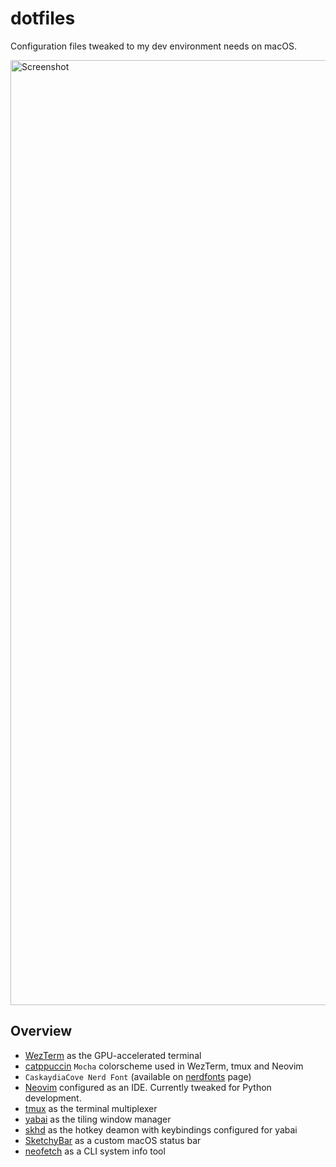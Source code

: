 # dotfiles

Configuration files tweaked to my dev environment needs on macOS.

<img width="1512" alt="Screenshot" src="https://github.com/fedeoliv/dotfiles/assets/5161098/89fab71a-a8de-4676-91d4-6e159c44cd10">

## Overview

* [WezTerm](https://github.com/wez/wezterm) as the GPU-accelerated terminal
* [catppuccin](https://github.com/catppuccin/catppuccin) `Mocha` colorscheme used in WezTerm, tmux and Neovim
* `CaskaydiaCove Nerd Font` (available on [nerdfonts](https://www.nerdfonts.com/font-downloads) page)
* [Neovim](https://neovim.io/) configured as an IDE. Currently tweaked for Python development.
* [tmux](https://github.com/tmux/tmux/wiki) as the terminal multiplexer
* [yabai](https://github.com/koekeishiya/yabai) as the tiling window manager
* [skhd](https://github.com/koekeishiya/skhd) as the hotkey deamon with keybindings configured for yabai
* [SketchyBar](https://github.com/FelixKratz/SketchyBar) as a custom macOS status bar
* [neofetch](https://github.com/dylanaraps/neofetch) as a CLI system info tool

